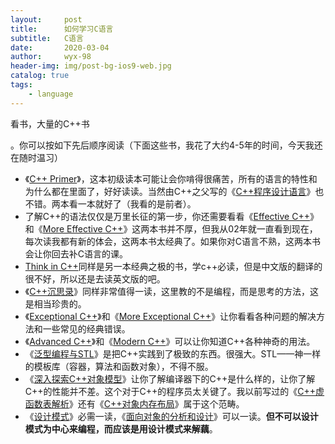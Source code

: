 ```yaml
---
layout:     post
title:      如何学习C语言 
subtitle:   C语言
date:       2020-03-04
author:     wyx-98
header-img: img/post-bg-ios9-web.jpg
catalog: true
tags:
    - language
---
```


看书，大量的C++书

。你可以按如下先后顺序阅读（下面这些书，我花了大约4-5年的时间，今天我还在随时温习）

- 《[C++ Primer](http://product.china-pub.com/28767)》，这本初级读本可能让会你啃得很痛苦，所有的语言的特性和为什么都在里面了，好好读读。当然由C++之父写的《[C++程序设计语言](http://product.china-pub.com/196448)》也不错。两本看一本就好了（我看的是前者）。
- 了解C++的语法仅仅是万里长征的第一步，你还需要看看《[Effective C++](http://product.china-pub.com/197414)》和《[More Effective C++](http://product.china-pub.com/197665)》这两本书并不厚，但我从02年就一直看到现在，每次读我都有新的体会，这两本书太经典了。如果你对C语言不熟，这两本书会让你回去补C语言的课。
- [Think in C++](http://product.china-pub.com/4801)同样是另一本经典之极的书，学c++必读，但是中文版的翻译的很不好，所以还是去读英文版的吧。
- 《[C++沉思录](http://product.china-pub.com/38130&ref=browse)》同样非常值得一读，这里教的不是编程，而是思考的方法，这是相当珍贵的。
- 《[Exceptional C++](http://product.china-pub.com/33333)》和《[More Exceptional C++](http://product.china-pub.com/197666)》让你看看各种问题的解决方法和一些常见的经典错误。
- 《[Advanced C++](http://product.china-pub.com/16697)》和《[Modern C++](http://product.china-pub.com/9700)》可以让你知道C++各种神奇的用法。
- 《[泛型编程与STL](http://product.china-pub.com/9864)》是把C++实践到了极致的东西。很强大。STL——神一样的模板库（容器，算法和函数对象），不得不服。
- 《[深入探索C++对象模型](http://www.china-pub.com/3290&ref=browse)》让你了解编译器下的C++是什么样的，让你了解C++的性能并不差。这个对于C++的程序员太关键了。我以前写过的《[C++虚函数表解析](https://coolshell.cn/articles/12165.html)》还有《[C++对象内存布局](https://coolshell.cn/articles/12176.html)》属于这个范畴。
- 《[设计模式](http://product.china-pub.com/25961)》必需一读，《[面向对象的分析和设计](http://product.china-pub.com/47106)》可以一读。**但不可以设计模式为中心来编程，而应该是用设计模式来解藕**。